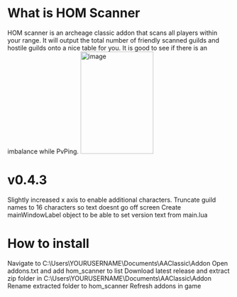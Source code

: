 # What is HOM Scanner
HOM scanner is an archeage classic addon that scans all players within your range. It will output the total number of friendly scanned guilds and hostile guilds onto a nice table for you. 
It is good to see if there is an imbalance while PvPing.
<img width="164" height="230" alt="image" src="https://github.com/user-attachments/assets/fc11eede-25d8-43f7-aae7-fc830a5d8e19" />



# v0.4.3
Slightly increased x axis to enable additional characters.
Truncate guild names to 16 characters so text doesnt go off screen
Create mainWindowLabel object to be able to set version text from main.lua


# How to install
Navigate to C:\Users\YOURUSERNAME\Documents\AAClassic\Addon
Open addons.txt and add hom_scanner to list
Download latest release and extract zip folder in C:\Users\YOURUSERNAME\Documents\AAClassic\Addon
Rename extracted folder to hom_scanner
Refresh addons in game
